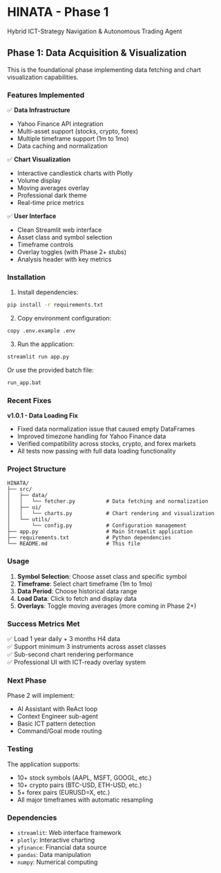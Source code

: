 # HINATA - Phase 1

Hybrid ICT-Strategy Navigation & Autonomous Trading Agent

## Phase 1: Data Acquisition & Visualization

This is the foundational phase implementing data fetching and chart visualization capabilities.

### Features Implemented

✅ **Data Infrastructure**
- Yahoo Finance API integration
- Multi-asset support (stocks, crypto, forex)
- Multiple timeframe support (1m to 1mo)
- Data caching and normalization

✅ **Chart Visualization**
- Interactive candlestick charts with Plotly
- Volume display
- Moving averages overlay
- Professional dark theme
- Real-time price metrics

✅ **User Interface**
- Clean Streamlit web interface
- Asset class and symbol selection
- Timeframe controls
- Overlay toggles (with Phase 2+ stubs)
- Analysis header with key metrics

### Installation

1. Install dependencies:
```bash
pip install -r requirements.txt
```

2. Copy environment configuration:
```bash
copy .env.example .env
```

3. Run the application:
```bash
streamlit run app.py
```

Or use the provided batch file:
```bash
run_app.bat
```

### Recent Fixes

**v1.0.1 - Data Loading Fix**
- Fixed data normalization issue that caused empty DataFrames
- Improved timezone handling for Yahoo Finance data
- Verified compatibility across stocks, crypto, and forex markets
- All tests now passing with full data loading functionality

### Project Structure

```
HINATA/
├── src/
│   ├── data/
│   │   └── fetcher.py          # Data fetching and normalization
│   ├── ui/
│   │   └── charts.py           # Chart rendering and visualization
│   └── utils/
│       └── config.py           # Configuration management
├── app.py                      # Main Streamlit application
├── requirements.txt            # Python dependencies
└── README.md                   # This file
```

### Usage

1. **Symbol Selection**: Choose asset class and specific symbol
2. **Timeframe**: Select chart timeframe (1m to 1mo)
3. **Data Period**: Choose historical data range
4. **Load Data**: Click to fetch and display data
5. **Overlays**: Toggle moving averages (more coming in Phase 2+)

### Success Metrics Met

✅ Load 1 year daily + 3 months H4 data  
✅ Support minimum 3 instruments across asset classes  
✅ Sub-second chart rendering performance  
✅ Professional UI with ICT-ready overlay system  

### Next Phase

Phase 2 will implement:
- AI Assistant with ReAct loop
- Context Engineer sub-agent
- Basic ICT pattern detection
- Command/Goal mode routing

### Testing

The application supports:
- 10+ stock symbols (AAPL, MSFT, GOOGL, etc.)
- 10+ crypto pairs (BTC-USD, ETH-USD, etc.)
- 5+ forex pairs (EURUSD=X, etc.)
- All major timeframes with automatic resampling

### Dependencies

- `streamlit`: Web interface framework
- `plotly`: Interactive charting
- `yfinance`: Financial data source
- `pandas`: Data manipulation
- `numpy`: Numerical computing